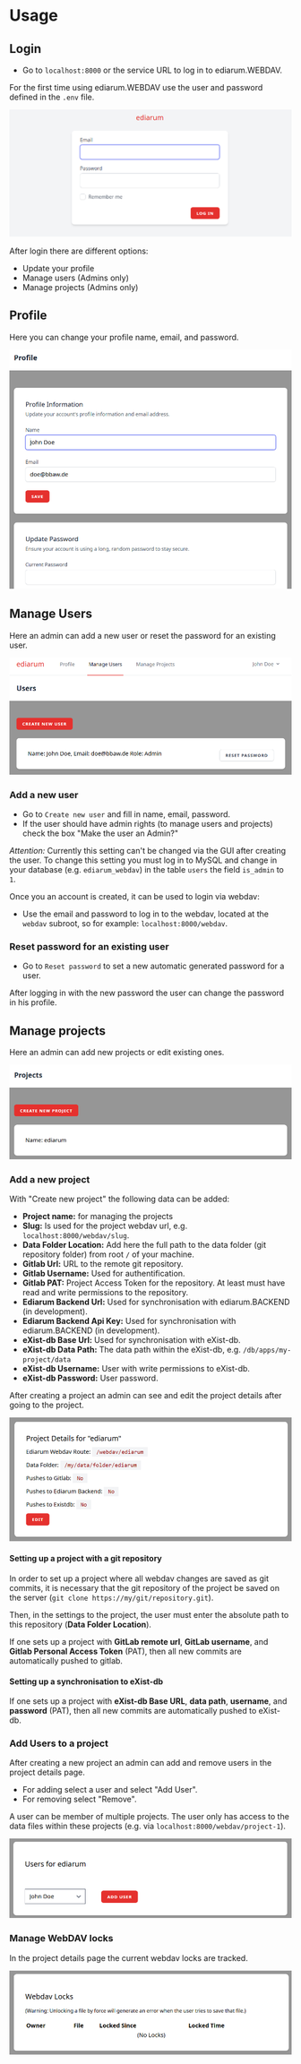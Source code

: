 
# Usage

## Login

* Go to `localhost:8000` or the service URL to log in to ediarum.WEBDAV.

For the first time using ediarum.WEBDAV use the user and password defined in the `.env` file.

![ediarum.WEBDAV login page](image-login-page.png)

After login there are different options:

* Update your profile
* Manage users (Admins only)
* Manage projects (Admins only)

## Profile

Here you can change your profile name, email, and password.

![profile page](image-profile-page.png)

## Manage Users

Here an admin can add a new user or reset the password for an existing user.

![manage users page](image-manage-users.png)

### Add a new user

* Go to `Create new user` and fill in name, email, password.
* If the user should have admin rights (to manage users and projects) check the box "Make the user an Admin?"

*Attention:* Currently this setting can't be changed via the GUI after creating the user. To change this setting you must log in to MySQL and change in your database (e.g. `ediarum_webdav`) in the table `users` the field `is_admin` to `1`.

Once you an account is created, it can be used to login via webdav:

* Use the email and password to log in to the webdav, located at the `webdav` subroot, so for example: `localhost:8000/webdav`.

### Reset password for an existing user

* Go to `Reset password` to set a new automatic generated password for a user.

After logging in with the new password the user can change the password in his profile.

## Manage projects

Here an admin can add new projects or edit existing ones.

![Manage projects page](image-manage-projects-page.png)

### Add a new project

With "Create new project" the following data can be added:

* **Project name:** for managing the projects
* **Slug:** Is used for the project webdav url, e.g. `localhost:8000/webdav/slug`.
* **Data Folder Location:** Add here the full path to the data folder (git repository folder) from root `/` of your machine.
* **Gitlab Url:** URL to the remote git repository.
* **Gitlab Username:** Used for authentification.
* **Gitlab PAT:** Project Access Token for the repository. At least must have read and write permissions to the repository.
* **Ediarum Backend Url:** Used for synchronisation with ediarum.BACKEND (in development).
* **Ediarum Backend Api Key:** Used for synchronisation with ediarum.BACKEND (in development).
* **eXist-db Base Url:** Used for synchronisation with eXist-db.
* **eXist-db Data Path:** The data path within the eXist-db, e.g. `/db/apps/my-project/data`
* **eXist-db Username:** User with write permissions to eXist-db.
* **eXist-db Password:** User password.

After creating a project an admin can see and edit the project details after going to the project.

![project details page](image-project-details-page.png)

#### Setting up a project with a git repository

In order to set up a project where all webdav changes are saved as git commits, it is necessary that the git repository of the project be saved on the server (`git clone https://my/git/repository.git`).

Then, in the settings to the project, the user must enter the absolute path to this repository (**Data Folder Location**).

If one sets up a project with **GitLab remote url**, **GitLab username**, and **Gitlab Personal Access Token** (PAT), then all new commits are automatically pushed to gitlab.

#### Setting up a synchronisation to eXist-db

If one sets up a project with **eXist-db Base URL**, **data path**, **username**, and **password** (PAT), then all new commits are automatically pushed to eXist-db.

### Add Users to a project

After creating a new project an admin can add and remove users in the project details page.

* For adding select a user and select "Add User".
* For removing select "Remove".

A user can be member of multiple projects. The user only has access to the data files within these projects (e.g. via `localhost:8000/webdav/project-1`).

![add user to project page](image-add-user-to-project-page.png)

### Manage WebDAV locks

In the project details page the current webdav locks are tracked.

![webdav locks page](image-webdav-locks-page.png)
